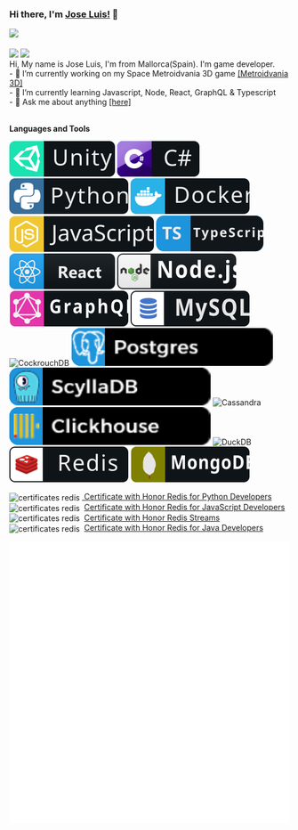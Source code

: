 ### Hi there, I'm [Jose Luis!](https://sosan.github.io/sosan/) 👋

<!-- 
My codesnadbox:
<a href="https://codesandbox.io/u/sosan">
  <img align="left" alt="Jose Luis | CodeSandbox" width="20px" src="https://raw.githubusercontent.com/sosan/sosan/master/assets/codesandbox.svg" />
</a> -->


<a href="https://twitter.com/joelwe34" target="_blank">
  <img height="35" src="https://img.shields.io/badge/-Twitter-1ca0f1?style=for-the-badge&labelColor=1ca0f1&logo=twitter&logoColor=white">
</a>
<br>
<br>
<img height="35" src="https://img.shields.io/github/followers/sosan?style=for-the-badge&logo=appveyor">
<img height="35" src="https://img.shields.io/github/stars/sosan?style=for-the-badge&logo=appveyor">

<br>
Hi, My name is Jose Luis, I'm from Mallorca(Spain). I'm game developer.<br>
- 🔭 I’m currently working on my Space Metroidvania 3D game <a href="https://github.com/sosan/spacemetroidvania3D">[Metroidvania 3D]</a><br>
- 🌱 I’m currently learning Javascript, Node, React, GraphQL & Typescript<br>
- 💬 Ask me about anything <a href="https://github.com/sosan/sosan/issues">[here]</a><br>
<br>

**Languages and Tools**

![UNITY](https://raw.githubusercontent.com/sosan/sosan/master/assets/unity.svg)
![C#](https://raw.githubusercontent.com/sosan/sosan/master/assets/csharp.svg)
![Python](https://raw.githubusercontent.com/sosan/sosan/master/assets/python.svg)
![Docker](https://raw.githubusercontent.com/sosan/sosan/master/assets/docker.svg)
![JS](https://raw.githubusercontent.com/sosan/sosan/master/assets/js.svg)
![Typescript](https://raw.githubusercontent.com/sosan/sosan/master/assets/typescript.svg)
![React](https://raw.githubusercontent.com/sosan/sosan/master/assets/react.svg)
![Nodejs](https://raw.githubusercontent.com/sosan/sosan/master/assets/nodejs.svg)
![Graphql](https://raw.githubusercontent.com/sosan/sosan/master/assets/graphql.svg)
![Mysql](https://raw.githubusercontent.com/sosan/sosan/master/assets/mysql.svg)
![CockrouchDB](https://raw.githubusercontent.com/sosan/sosan/master/assets/cockrouchdb.svg)
![Postgres](https://raw.githubusercontent.com/sosan/sosan/master/assets/postgres.svg)
![ScyllaDB](https://raw.githubusercontent.com/sosan/sosan/master/assets/scylladb.svg)
![Cassandra](https://raw.githubusercontent.com/sosan/sosan/master/assets/cassandra.svg)
![ClickHouse](https://raw.githubusercontent.com/sosan/sosan/master/assets/clickhouse.svg)
![DuckDB](https://raw.githubusercontent.com/sosan/sosan/master/assets/duckdb.svg)
![Redis](https://raw.githubusercontent.com/sosan/sosan/master/assets/redis.svg)
![Mongodb](https://raw.githubusercontent.com/sosan/sosan/master/assets/mongodb.svg)


<img align="center" src="https://university.redislabs.com/static/certificates/images/ico-honor.png" height="20" alt="certificates redis" />&nbsp;<a href="https://university.redislabs.com/certificates/user/3498/course/course-v1:redislabs+RU102PY+2020_01" target="_blank">
Certificate with Honor Redis for Python Developers</a>
<br>
<img align="center" src="https://university.redislabs.com/static/certificates/images/ico-honor.png" height="20" alt="certificates redis" />&nbsp;
<a href="https://university.redislabs.com/certificates/user/3498/course/course-v1:redislabs+RU102JS+2020_04" target="_blank">
Certificate with Honor Redis for JavaScript Developers
</a>
<br>
<img align="center" src="https://university.redislabs.com/static/certificates/images/ico-honor.png" height="20" alt="certificates redis" />&nbsp;
<a href="https://university.redislabs.com/certificates/user/3498/course/course-v1:redislabs+RU202+2020_01" target="_blank">
Certificate with Honor Redis Streams
</a>
<br>
<img align="center" src="https://university.redislabs.com/static/certificates/images/ico-honor.png" height="20" alt="certificates redis" />&nbsp;
<a href="https://university.redislabs.com/certificates/user/3498/course/course-v1:redislabs+RU102J+2019_06" target="_blank">
Certificate with Honor Redis for Java Developers
</a>

<img align="center" src="/github-metrics.svg" alt="Metrics" width="512">

<!-- <a href="https://github.com/sosan">
  <img align="center" src="https://github-readme-stats-flame.vercel.app/api?username=sosan&show_icons=true&theme=monokai" alt="github stats" />
</a>

<a href="https://github.com/sosan">
  <img align="center" src="https://github-readme-stats-flame.vercel.app/api/top-langs/?username=sosan&show_icons=true&theme=monokai" alt="github top languages stats" />
</a> -->



